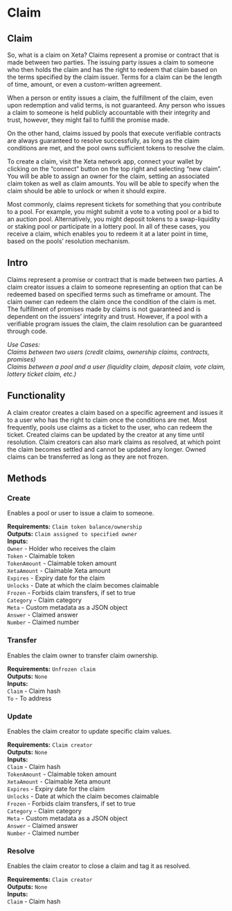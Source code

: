 # Claim

## Claim
So, what is a claim on Xeta? Claims represent a promise or contract that is made between two parties. The issuing party issues a claim to someone who then holds the claim and has the right to redeem that claim based on the terms specified by the claim issuer. Terms for a claim can be the length of time, amount, or even a custom-written agreement.

When a person or entity issues a claim, the ​​fulfillment of the claim, even upon redemption and valid terms, is not guaranteed. Any person who issues a claim to someone is held publicly accountable with their integrity and trust, however, they might fail to fulfill the promise made.

On the other hand, claims issued by pools that execute verifiable contracts are always guaranteed to resolve successfully, as long as the claim conditions are met, and the pool owns sufficient tokens to resolve the claim.

To create a claim, visit the Xeta network app, connect your wallet by clicking on the “connect” button on the top right and selecting “new claim”. You will be able to assign an owner for the claim, setting an associated claim token as well as claim amounts. You will be able to specify when the claim should be able to unlock or when it should expire.

Most commonly, claims represent tickets for something that you contribute to a pool. For example, you might submit a vote to a voting pool or a bid to an auction pool. Alternatively, you might deposit tokens to a swap-liquidity or staking pool or participate in a lottery pool. In all of these cases, you receive a claim, which enables you to redeem it at a later point in time, based on the pools’ resolution mechanism.

## Intro
Claims represent a promise or contract that is made between two parties. A claim creator issues a claim to someone representing an option that can be redeemed based on specified terms such as timeframe or amount. The claim owner can redeem the claim once the condition of the claim is met. The fulfillment of promises made by claims is not guaranteed and is dependent on the issuers’ integrity and trust. However, if a pool with a verifiable program issues the claim, the claim resolution can be guaranteed through code.

*Use Cases:  
Claims between two users (credit claims, ownership claims, contracts, promises)  
Claims between a pool and a user (liquidity claim, deposit claim, vote claim, lottery ticket claim, etc.)*

## Functionality
A claim creator creates a claim based on a specific agreement and issues it to a user who has the right to claim once the conditions are met. Most frequently, pools use claims as a ticket to the user, who can redeem the ticket. Created claims can be updated by the creator at any time until resolution. Claim creators can also mark claims as resolved, at which point the claim becomes settled and cannot be updated any longer. Owned claims can be transferred as long as they are not frozen.

## Methods

### Create
Enables a pool or user to issue a claim to someone.

**Requirements:** `Claim token balance/ownership`  
**Outputs:** `Claim assigned to specified owner`  
**Inputs:**  
`Owner` - Holder who receives the claim  
`Token` - Claimable token  
`TokenAmount` - Claimable token amount  
`XetaAmount` - Claimable Xeta amount  
`Expires` - Expiry date for the claim  
`Unlocks` - Date at which the claim becomes claimable  
`Frozen` - Forbids claim transfers, if set to true  
`Category` - Claim category  
`Meta` - Custom metadata as a JSON object  
`Answer` - Claimed answer  
`Number` - Claimed number  

### Transfer
Enables the claim owner to transfer claim ownership.

**Requirements:** `Unfrozen claim`  
**Outputs:** `None`  
**Inputs:**  
`Claim` - Claim hash  
`To` - To address  

### Update
Enables the claim creator to update specific claim values.

**Requirements:** `Claim creator`  
**Outputs:** `None`  
**Inputs:**  
`Claim` - Claim hash  
`TokenAmount` - Claimable token amount  
`XetaAmount` - Claimable Xeta amount  
`Expires` - Expiry date for the claim  
`Unlocks` - Date at which the claim becomes claimable  
`Frozen` - Forbids claim transfers, if set to true  
`Category` - Claim category  
`Meta` - Custom metadata as a JSON object  
`Answer` - Claimed answer  
`Number` - Claimed number  

### Resolve
Enables the claim creator to close a claim and tag it as resolved.

**Requirements:** `Claim creator`  
**Outputs:** `None`  
**Inputs:**  
`Claim` - Claim hash  

<div style="page-break-after: always; visibility: hidden">\pagebreak</div>